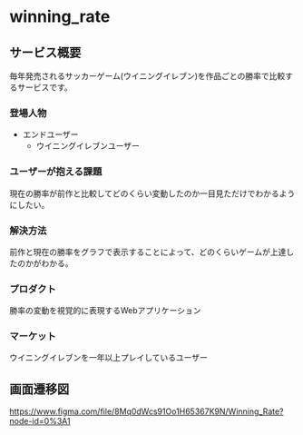 # winning_rate

## サービス概要
毎年発売されるサッカーゲーム(ウイニングイレブン)を作品ごとの勝率で比較するサービスです。

### 登場人物
- エンドユーザー
  - ウイニングイレブンユーザー

### ユーザーが抱える課題
現在の勝率が前作と比較してどのくらい変動したのか一目見ただけでわかるようにしたい。

### 解決方法
前作と現在の勝率をグラフで表示することによって、どのくらいゲームが上達したのかがわかる。

### プロダクト
勝率の変動を視覚的に表現するWebアプリケーション

### マーケット
ウイニングイレブンを一年以上プレイしているユーザー

## 画面遷移図
https://www.figma.com/file/8Mq0dWcs91Oo1H65367K9N/Winning_Rate?node-id=0%3A1
